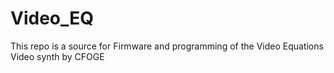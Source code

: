 # Video_EQ

This repo is a source for Firmware and programming of the Video Equations Video synth by CFOGE
